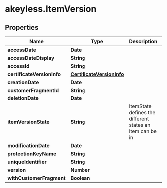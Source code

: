 # akeyless.ItemVersion

## Properties

Name | Type | Description | Notes
------------ | ------------- | ------------- | -------------
**accessDate** | **Date** |  | [optional] 
**accessDateDisplay** | **String** |  | [optional] 
**accessId** | **String** |  | [optional] 
**certificateVersionInfo** | [**CertificateVersionInfo**](CertificateVersionInfo.md) |  | [optional] 
**creationDate** | **Date** |  | [optional] 
**customerFragmentId** | **String** |  | [optional] 
**deletionDate** | **Date** |  | [optional] 
**itemVersionState** | **String** | ItemState defines the different states an Item can be in | [optional] 
**modificationDate** | **Date** |  | [optional] 
**protectionKeyName** | **String** |  | [optional] 
**uniqueIdentifier** | **String** |  | [optional] 
**version** | **Number** |  | [optional] 
**withCustomerFragment** | **Boolean** |  | [optional] 


